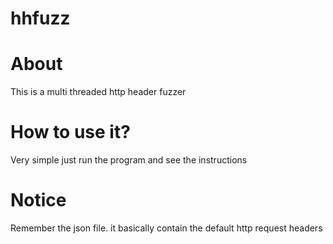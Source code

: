 # hhfuzz

# About

This is a multi threaded http header fuzzer

# How to use it?

Very simple just run the program and see the instructions 

# Notice

Remember the json file. it basically contain the default http request headers
